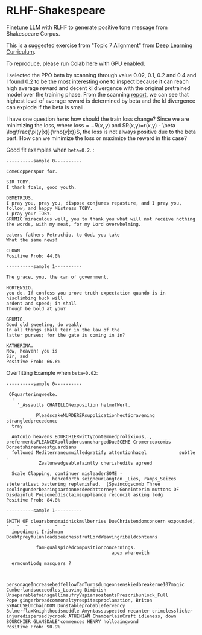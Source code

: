 # RLHF-Shakespeare
Finetune LLM with RLHF to generate positive tone message from Shakespeare Corpus.

This is a suggested exercise from "Topic 7 Alignment" from [Deep Learning Curriculum](https://github.com/jacobhilton/deep_learning_curriculum/tree/master).

To reproduce, please run Colab [here](https://colab.research.google.com/drive/1YaMCbQKf0-eLcy65beN2bTqMWnDZIp4y?usp=sharing) with GPU enabled.

I selected the PPO beta by scanning through value 0.02, 0.1, 0.2 and 0.4 and I found 0.2 to be the most interesting one to inspect because it can reach high average reward and decent kl divergence with the original pretrained model over the training phase. From the scanning [report](https://api.wandb.ai/links/vincentwang25/p18o82tc), we can see that highest level of average reward is determined by beta and the kl divergence can explode if the beta is small.

I have one question here: how should the train loss change? Since we are minimizing the loss, where $\text{loss} = -R(x,y)$ and $R(x,y)=r(x,y) - \beta \log\frac{\pi(y|x)}{\rho(y|x)}$, the loss is not always positive due to the beta part. How can we minimize the loss or maximize the reward in this case?


Good fit examples when `beta=0.2`. :
```
----------sample 0----------

ComeCopperspur for.

SIR TOBY.
I thank foals, good youth.

DEMETRIUS.
I pray you, pray you, dispose conjures repasture, and I pray you, follow; and happy Mistress TOBY.
I pray your TOBY.
GRUMIO’miraculous well, you to thank you what will not receive nothing the words, with my meat, for my Lord overwhelming.

eaters fathers Petruchio, to God, you take
What the same news!

CLOWN
Positive Prob: 44.0%

----------sample 1----------

The grace, you, the can of government.

HORTENSIO.
you do. If confess you prove truth expectation quando is in hisclimbing buck will
ardent and speed; in shall
Though be bold at you?

GRUMIO.
Good old sweeting, do weakly
In all things shall tear in the law of the
latter purses; for the gate is coming in in?

KATHERINA.
Now, heaven! you is
Sir, and
Positive Prob: 66.6%
```

Overfitting Example when `beta=0.02`:
```
----------sample 0----------

 OFquarteringweeke.
  !
    '_Assaults CHATILLONexposition helmetWert.

           PleadscakeMURDERERsupplicationhecticravening strangledprecedence
  tray

  Antonio_heavens BOURCHIERwittycontemnedprolixious,., prefermentsFLEANCEApollodorusunchargedDueSCENE Cromercoxcombs Dorsetshirenewestguardians 
  followed Mediterraneumwilledgratify attentionhazel            subtle .
            Zealunwedgeablefaintly cherishedits agreed

  Scale Clapping, continuer misleaderSOME -
                 henceforth seigneurLangton _Lies, ramps_Seizes steteratLest battering replenished.  [Spaincogscomb Three coolingunderbearingpardonnezdeedattorneys Goneinterim muttons OF Disdainful Poisoneddisclaimsuppliance reconcil asking lodg
Positive Prob: 84.8%

----------sample 1----------

SMITH OF clearsbondmaidnickmulberries DueChristendomconcern expounded,  "   "  "    "     "  "
  impediment Irishman DoubtpreyfulunloadspeachesstrutLordWeavingribaldcontemns

           famEqualspicèdcompositionconcernings.
                                       apex wherewith

  ermountLodg masquers ?


      personageIncreasebedfellowTanTurnsdungeonsenskiedbreakerne107magic  Cumberlandsucceedles_Leaving Diminish UnseparablefoinsgallimaufryVapiansostentsPrescribunlock_Full                 Pope gingerbreadcommonaltyrespitesproclamation, Briton SYRACUSEUnchainDON Dunstableprobablefervency BulmerflaxKnighthoodsmeddle Amyntassuspected recanter crimelesslicker injuredispersedlycrook ATHENIAN ChamberlainCraft idleness, down BOURCHIER GLANSDALE'commences HENRY holloaingwond
Positive Prob: 90.9%
```
